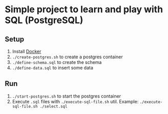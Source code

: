 # Simple project to learn and play with SQL (PostgreSQL)

## Setup

1. Install [Docker](https://docs.docker.com/get-docker/)
2. `./create-postgres.sh` to create a postgres container
3. `./define-schema.sql` to create the schema
4. `./define-data.sql` to insert some data

## Run

1. `./start-postgres.sh` to start the postgres container
2. Execute `.sql` files with `./execute-sql-file.sh` util. Example: `./execute-sql-file.sh ./select.sql`
